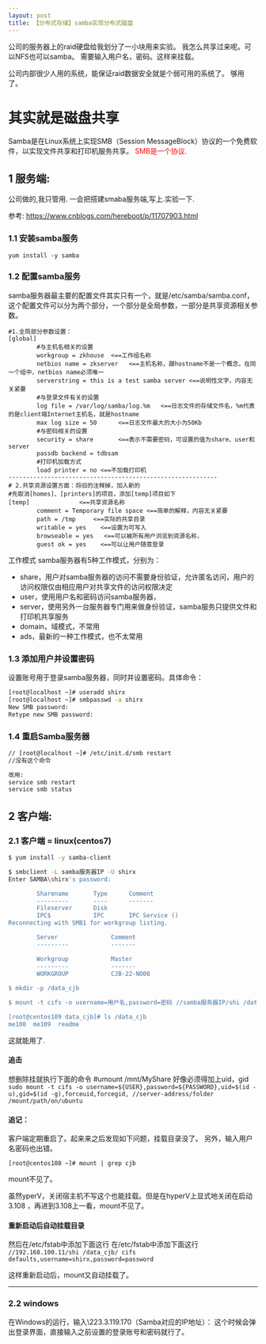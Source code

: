 ```yaml
---
layout: post
title: 【分布式存储】samba实现分布式磁盘
---
```


公司的服务器上的raid硬盘给我划分了一小块用来实验。
我怎么共享过来呢。可以NFS也可以samba。
需要输入用户名，密码。这样来挂载。

公司内部很少人用的系统，能保证raid数据安全就是个弱可用的系统了。
够用了。

# 其实就是磁盘共享
Samba是在Linux系统上实现SMB（Session MessageBlock）协议的一个免费软件，以实现文件共享和打印机服务共享。 
<font color=red>SMB是一个协议.</font>

## 1 服务端:
公司做的,我只管用.
一会把搭建smaba服务端,写上.实验一下.

参考: https://www.cnblogs.com/hereboot/p/11707903.html


### 1.1 安装samba服务
`yum install -y samba`

### 1.2 配置samba服务
samba服务器最主要的配置文件其实只有一个，就是/etc/samba/samba.conf，这个配置文件可以分为两个部分，一个部分是全局参数，一部分是共享资源相关参数。
```
#1.全局部分参数设置：
[global]
        #与主机名相关的设置
        workgroup = zkhouse  <==工作组名称
        netbios name = zkserver   <==主机名称，跟hostname不是一个概念，在同一个组中，netbios name必须唯一
        serverstring = this is a test samba server <==说明性文字，内容无关紧要
        #与登录文件有关的设置
        log file = /var/log/samba/log.%m   <==日志文件的存储文件名，%m代表的是client端Internet主机名，就是hostname
        max log size = 50      <==日志文件最大的大小为50Kb
        #与密码相关的设置
        security = share       <==表示不需要密码，可设置的值为share、user和server
        passdb backend = tdbsam
        #打印机加载方式
        load printer = no <==不加载打印机
-----------------------------------------------------------
# 2.共享资源设置方面：将旧的注释掉，加入新的
#先取消[homes]、[printers]的项目，添加[temp]项目如下
[temp]              <==共享资源名称
        comment = Temporary file space <==简单的解释，内容无关紧要
        path = /tmp     <==实际的共享目录
        writable = yes    <==设置为可写入
        browseable = yes   <==可以被所有用户浏览到资源名称，
        guest ok = yes    <==可以让用户随意登录
```

工作模式
samba服务器有5种工作模式，分别为：

* share，用户对samba服务器的访问不需要身份验证，允许匿名访问，用户的访问权限仅由相应用户对共享文件的访问权限决定
* user，使用用户名和密码访问samba服务器，
* server，使用另外一台服务器专门用来做身份验证，samba服务只提供文件和打印机共享服务
* domain，域模式，不常用
* ads，最新的一种工作模式，也不太常用


### 1.3 添加用户并设置密码
设置账号用于登录samba服务器，同时并设置密码。具体命令：
```bash
[root@localhost ~]# useradd shirx
[root@localhost ~]# smbpasswd -a shirx
New SMB password:
Retype new SMB password:
```

### 1.4 重启Samba服务器

```bash
// [root@localhost ~]# /etc/init.d/smb restart
//没有这个命令

改用:
service smb restart
service smb status
```

## 2 客户端:
### 2.1 客户端 = linux(centos7)

```bash
$ yum install -y samba-client

$ smbclient -L samba服务器IP -U shirx
Enter SAMBA\shirx's password:

        Sharename       Type      Comment
        ---------       ----      -------
        Fileserver      Disk
        IPC$            IPC       IPC Service ()
Reconnecting with SMB1 for workgroup listing.

        Server               Comment
        ---------            -------

        Workgroup            Master
        ---------            -------
        WORKGROUP            CJB-22-NO08
        
$ mkdir -p /data_cjb

$ mount -t cifs -o username=用户名,password=密码 //samba服务器IP/shi /data_cjb

[root@centos109 data_cjb]# ls /data_cjb
me108  me109  readme

```

这就能用了.

#### 追击
想删除挂就执行下面的命令
#umount /mnt/MyShare
好像必须得加上uid，gid
`sudo mount -t cifs -o username=${USER},password=${PASSWORD},uid=$(id -u),gid=$(id -g),forceuid,forcegid, //server-address/folder /mount/path/on/ubuntu`


#### 追记：
客户端定期重启了。起来来之后发现如下问题，挂载目录没了。
另外，输入用户名密码也出错。
```
[root@centos108 ~]# mount | grep cjb
```
mount不见了。

虽然yperV，关闭宿主机不写这个也能挂载。但是在hyperV上显式地关闭在启动3.108
，再进到3.108上一看，mount不见了。

#### 重新启动后自动挂载目录
然后在/etc/fstab中添加下面这行
在/etc/fstab中添加下面这行
`//192.168.100.11/shi /data_cjb/ cifs defaults,username=shirx,password=password`

这样重新启动后，mount又自动挂载了。


---

### 2.2 windows
在Windows的运行，输入\\223.3.119.170（Samba对应的IP地址）：
这个时候会弹出登录界面，直接输入之前设置的登录账号和密码就行了。
